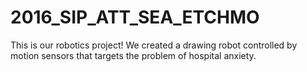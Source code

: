 # 2016_SIP_ATT_SEA_ETCHMO
This is our robotics project! We created a drawing robot controlled by motion sensors that targets the problem of hospital anxiety.
